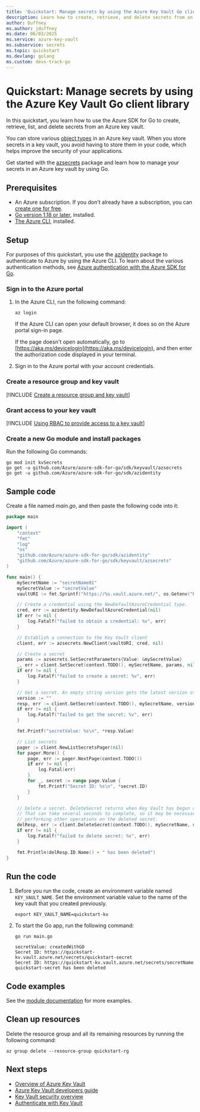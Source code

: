 ```yaml
---
title: 'Quickstart: Manage secrets by using the Azure Key Vault Go client library'
description: Learn how to create, retrieve, and delete secrets from an Azure key vault by using the Go client library.
author: Duffney
ms.author: jduffney
ms.date: 06/03/2025
ms.service: azure-key-vault
ms.subservice: secrets
ms.topic: quickstart
ms.devlang: golang
ms.custom: devx-track-go
---
```


# Quickstart: Manage secrets by using the Azure Key Vault Go client library

In this quickstart, you learn how to use the Azure SDK for Go to create, retrieve, list, and delete secrets from an Azure key vault.

You can store various [object types](../general/about-keys-secrets-certificates.md#object-types) in an Azure key vault. When you store secrets in a key vault, you avoid having to store them in your code, which helps improve the security of your applications.

Get started with the [azsecrets](https://aka.ms/azsdk/go/keyvault-secrets/docs) package and learn how to manage your secrets in an Azure key vault by using Go.

## Prerequisites

- An Azure subscription. If you don't already have a subscription, you can [create one for free](https://azure.microsoft.com/free/?WT.mc_id=A261C142F).
- [Go version 1.18 or later](https://go.dev/dl/), installed.
- [The Azure CLI](/cli/azure/install-azure-cli), installed.

## Setup

For purposes of this quickstart, you use the [azidentity](https://pkg.go.dev/github.com/Azure/azure-sdk-for-go/sdk/azidentity) package to authenticate to Azure by using the Azure CLI. To learn about the various authentication methods, see [Azure authentication with the Azure SDK for Go](/azure/developer/go/azure-sdk-authentication).

### Sign in to the Azure portal

1. In the Azure CLI, run the following command:

    ```azurecli-interactive
    az login
    ```

    If the Azure CLI can open your default browser, it does so on the Azure portal sign-in page.

    If the page doesn't open automatically, go to [https://aka.ms/devicelogin](https://aka.ms/devicelogin), and then enter the authorization code displayed in your terminal.

1. Sign in to the Azure portal with your account credentials.

### Create a resource group and key vault

[!INCLUDE [Create a resource group and key vault](../includes/key-vault-rg-kv-creation.md)]

### Grant access to your key vault

[!INCLUDE [Using RBAC to provide access to a key vault](~/reusable-content/ce-skilling/azure/includes/key-vault/rbac/upn-secrets-officer-cli.md)]

### Create a new Go module and install packages

Run the following Go commands:

```azurecli
go mod init kvSecrets
go get -u github.com/Azure/azure-sdk-for-go/sdk/keyvault/azsecrets
go get -u github.com/Azure/azure-sdk-for-go/sdk/azidentity
```

## Sample code

Create a file named *main.go*, and then paste the following code into it:

```go
package main

import (
    "context"
    "fmt"
    "log"
    "os"
    "github.com/Azure/azure-sdk-for-go/sdk/azidentity"
    "github.com/Azure/azure-sdk-for-go/sdk/keyvault/azsecrets"
)

func main() {
    mySecretName := "secretName01"
    mySecretValue := "secretValue"
    vaultURI := fmt.Sprintf("https://%s.vault.azure.net/", os.Getenv("KEY_VAULT_NAME"))

    // Create a credential using the NewDefaultAzureCredential type.
    cred, err := azidentity.NewDefaultAzureCredential(nil)
    if err != nil {
        log.Fatalf("failed to obtain a credential: %v", err)
    }

    // Establish a connection to the Key Vault client
    client, err := azsecrets.NewClient(vaultURI, cred, nil)

    // Create a secret
    params := azsecrets.SetSecretParameters{Value: &mySecretValue}
    _, err = client.SetSecret(context.TODO(), mySecretName, params, nil)
    if err != nil {
        log.Fatalf("failed to create a secret: %v", err)
    }

    // Get a secret. An empty string version gets the latest version of the secret.
    version := ""
    resp, err := client.GetSecret(context.TODO(), mySecretName, version, nil)
    if err != nil {
        log.Fatalf("failed to get the secret: %v", err)
    }

    fmt.Printf("secretValue: %s\n", *resp.Value)

    // List secrets
    pager := client.NewListSecretsPager(nil)
    for pager.More() {
        page, err := pager.NextPage(context.TODO())
        if err != nil {
            log.Fatal(err)
        }
        for _, secret := range page.Value {
            fmt.Printf("Secret ID: %s\n", *secret.ID)
        }
    }

    // Delete a secret. DeleteSecret returns when Key Vault has begun deleting the secret.
    // That can take several seconds to complete, so it may be necessary to wait before
    // performing other operations on the deleted secret.
    delResp, err := client.DeleteSecret(context.TODO(), mySecretName, nil)
    if err != nil {
        log.Fatalf("failed to delete secret: %v", err)
    }

    fmt.Println(delResp.ID.Name() + " has been deleted")
}
```

## Run the code

1. Before you run the code, create an environment variable named `KEY_VAULT_NAME`. Set the environment variable value to the name of the key vault that you created previously.

    ```azurecli
    export KEY_VAULT_NAME=quickstart-kv
    ```

1. To start the Go app, run the following command:

    ```azurecli
    go run main.go
    ```

    ```output
    secretValue: createdWithGO
    Secret ID: https://quickstart-kv.vault.azure.net/secrets/quickstart-secret
    Secret ID: https://quickstart-kv.vault.azure.net/secrets/secretName
    quickstart-secret has been deleted
    ```

## Code examples

See the [module documentation](https://aka.ms/azsdk/go/keyvault-secrets/docs) for more examples.

## Clean up resources

Delete the resource group and all its remaining resources by running the following command:

```azurecli
az group delete --resource-group quickstart-rg
```

## Next steps

- [Overview of Azure Key Vault](../general/overview.md)
- [Azure Key Vault developers guide](../general/developers-guide.md)
- [Key Vault security overview](../general/security-features.md)
- [Authenticate with Key Vault](../general/authentication.md)
